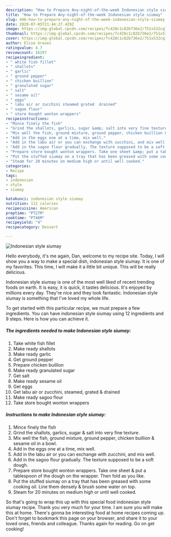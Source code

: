 ```yaml
---
description: "How to Prepare Any-night-of-the-week Indonesian style siumay"
title: "How to Prepare Any-night-of-the-week Indonesian style siumay"
slug: 446-how-to-prepare-any-night-of-the-week-indonesian-style-siumay
date: 2020-07-05T21:44:27.429Z
image: https://img-global.cpcdn.com/recipes/fc428c1c82b736e2/751x532cq70/indonesian-style-siumay-recipe-main-photo.jpg
thumbnail: https://img-global.cpcdn.com/recipes/fc428c1c82b736e2/751x532cq70/indonesian-style-siumay-recipe-main-photo.jpg
cover: https://img-global.cpcdn.com/recipes/fc428c1c82b736e2/751x532cq70/indonesian-style-siumay-recipe-main-photo.jpg
author: Elsie Graves
ratingvalue: 4.7
reviewcount: 16297
recipeingredient:
- " white fish fillet"
- " shallots"
- " garlic"
- " ground pepper"
- " chicken buillion"
- " granulated sugar"
- " salt"
- " sesame oil"
- " eggs"
- " labu air or zucchini steamed grated  drained"
- " sagoo flour"
- " store bought wonton wrappers"
recipeinstructions:
- "Mince finely the fish"
- "Grind the shallots, garlics, sugar &amp; salt into very fine texture."
- "Mix well the fish, ground mixture, ground pepper, chicken buillion &amp; sesame oil in a bowl."
- "Add in the eggs one at a time, mix well."
- "Add in the labu air or you can exchange with zucchini, and mix well."
- "Add in the sagoo flour gradually. The texture supposed to be a soft dough."
- "Prepare store bought wonton wrappers. Take one sheet &amp; put a tablespoon of the dough on the wrapper. Then fold as you like."
- "Put the stuffed siumay on a tray that has been greased with some cooking oil. Line them densely &amp; brush some water on top."
- "Steam for 20 minutes on medium high or until well cooked."
categories:
- Recipe
tags:
- indonesian
- style
- siumay

katakunci: indonesian style siumay 
nutrition: 112 calories
recipecuisine: American
preptime: "PT27M"
cooktime: "PT46M"
recipeyield: "4"
recipecategory: Dessert

---
```



![Indonesian style siumay](https://img-global.cpcdn.com/recipes/fc428c1c82b736e2/751x532cq70/indonesian-style-siumay-recipe-main-photo.jpg)

Hello everybody, it's me again, Dan, welcome to my recipe site. Today, I will show you a way to make a special dish, indonesian style siumay. It is one of my favorites. This time, I will make it a little bit unique. This will be really delicious.



Indonesian style siumay is one of the most well liked of recent trending foods on earth. It is easy, it is quick, it tastes delicious. It's enjoyed by millions every day. They're nice and they look fantastic. Indonesian style siumay is something that I've loved my whole life.


To get started with this particular recipe, we must prepare a few ingredients. You can have indonesian style siumay using 12 ingredients and 9 steps. Here is how you can achieve it.

<!--inarticleads1-->

##### The ingredients needed to make Indonesian style siumay:

1. Take  white fish fillet
1. Make ready  shallots
1. Make ready  garlic
1. Get  ground pepper
1. Prepare  chicken buillion
1. Make ready  granulated sugar
1. Get  salt
1. Make ready  sesame oil
1. Get  eggs
1. Get  labu air or zucchini, steamed, grated &amp; drained
1. Make ready  sagoo flour
1. Take  store bought wonton wrappers




<!--inarticleads2-->

##### Instructions to make Indonesian style siumay:

1. Mince finely the fish
1. Grind the shallots, garlics, sugar &amp; salt into very fine texture.
1. Mix well the fish, ground mixture, ground pepper, chicken buillion &amp; sesame oil in a bowl.
1. Add in the eggs one at a time, mix well.
1. Add in the labu air or you can exchange with zucchini, and mix well.
1. Add in the sagoo flour gradually. The texture supposed to be a soft dough.
1. Prepare store bought wonton wrappers. Take one sheet &amp; put a tablespoon of the dough on the wrapper. Then fold as you like.
1. Put the stuffed siumay on a tray that has been greased with some cooking oil. Line them densely &amp; brush some water on top.
1. Steam for 20 minutes on medium high or until well cooked.




So that's going to wrap this up with this special food indonesian style siumay recipe. Thank you very much for your time. I am sure you will make this at home. There's gonna be interesting food at home recipes coming up. Don't forget to bookmark this page on your browser, and share it to your loved ones, friends and colleague. Thanks again for reading. Go on get cooking!
